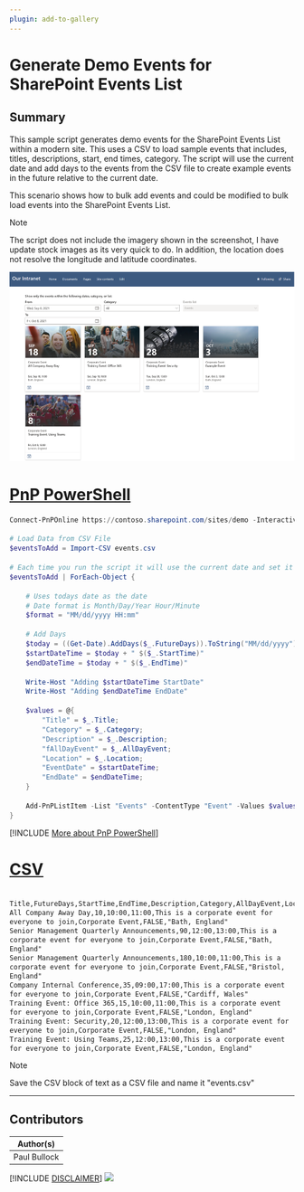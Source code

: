 ```yaml
---
plugin: add-to-gallery
---
```


# Generate Demo Events for SharePoint Events List

## Summary

This sample script generates demo events for the SharePoint Events List within a modern site. This uses a CSV to load sample events that includes, titles, descriptions, start, end times, category. The script will use the current date and add days to the events from the CSV file to create example events in the future relative to the current date.

This scenario shows how to bulk add events and could be modified to bulk load events into the SharePoint Events List.

> [!Note]
> The script does not include the imagery shown in the screenshot, I have update stock images as its very quick to do.
> In addition, the location does not resolve the longitude and latitude coordinates.



![Example Screenshot](assets/example.png)

# [PnP PowerShell](#tab/pnpps)

```powershell
Connect-PnPOnline https://contoso.sharepoint.com/sites/demo -Interactive

# Load Data from CSV File
$eventsToAdd = Import-CSV events.csv

# Each time you run the script it will use the current date and set it X number of days in the future. 
$eventsToAdd | ForEach-Object {

    # Uses todays date as the date
    # Date format is Month/Day/Year Hour/Minute
    $format = "MM/dd/yyyy HH:mm"
    
    # Add Days
    $today = ((Get-Date).AddDays($_.FutureDays)).ToString("MM/dd/yyyy")
    $startDateTime = $today + " $($_.StartTime)"
    $endDateTime = $today + " $($_.EndTime)"

    Write-Host "Adding $startDateTime StartDate"
    Write-Host "Adding $endDateTime EndDate"

    $values = @{
        "Title" = $_.Title; 
        "Category" = $_.Category; 
        "Description" = $_.Description; 
        "fAllDayEvent" = $_.AllDayEvent; 
        "Location" = $_.Location;
        "EventDate" = $startDateTime;
        "EndDate" = $endDateTime;
    }
    
    Add-PnPListItem -List "Events" -ContentType "Event" -Values $values
}

```
[!INCLUDE [More about PnP PowerShell](../../docfx/includes/MORE-PNPPS.md)]

# [CSV](#tab/csv)

```

Title,FutureDays,StartTime,EndTime,Description,Category,AllDayEvent,Location
All Company Away Day,10,10:00,11:00,This is a corporate event for everyone to join,Corporate Event,FALSE,"Bath, England"
Senior Management Quarterly Announcements,90,12:00,13:00,This is a corporate event for everyone to join,Corporate Event,FALSE,"Bath, England"
Senior Management Quarterly Announcements,180,10:00,11:00,This is a corporate event for everyone to join,Corporate Event,FALSE,"Bristol, England"
Company Internal Conference,35,09:00,17:00,This is a corporate event for everyone to join,Corporate Event,FALSE,"Cardiff, Wales"
Training Event: Office 365,15,10:00,11:00,This is a corporate event for everyone to join,Corporate Event,FALSE,"London, England"
Training Event: Security,20,12:00,13:00,This is a corporate event for everyone to join,Corporate Event,FALSE,"London, England"
Training Event: Using Teams,25,12:00,13:00,This is a corporate event for everyone to join,Corporate Event,FALSE,"London, England"

```

> [!Note]
> Save the CSV block of text as a CSV file and name it "events.csv"

***

## Contributors

| Author(s) |
|-----------|
| Paul Bullock |


[!INCLUDE [DISCLAIMER](../../docfx/includes/DISCLAIMER.md)]
<img src="https://telemetry.sharepointpnp.com/script-samples/scripts/spo-generate-demo-events" aria-hidden="true" />